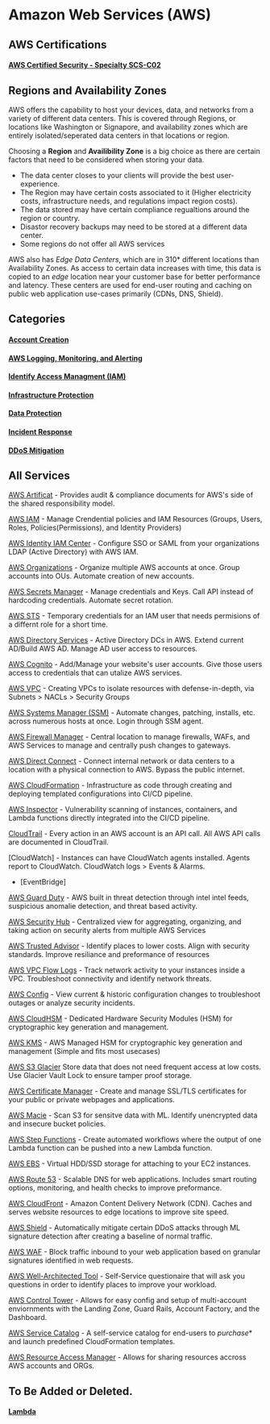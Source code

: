 # Amazon Web Services (AWS)

## AWS Certifications

#### [AWS Certified Security - Specialty SCS-C02](https://github.com/NetSecQuin/Quintessence/blob/main/Blue%20Pages/Cloud%20Security/AWS%20Pages/AWS%20Certified%20Security%20-%20Specialty%20SCS-C02.md)

## Regions and Availability Zones

AWS offers the capability to host your devices, data, and networks from a variety of different data centers. This is covered through Regions, or locations like Washington or Signapore, and availability zones which are entirely isolated/seperated data centers in that locations or region. 

Choosing a **Region** and **Availibility Zone** is a big choice as there are certain factors that need to be considered when storing your data.
- The data center closes to your clients will provide the best user-experience.
- The Region may have certain costs associated to it (Higher electricity costs, infrastructure needs, and regulations impact region costs).
- The data stored may have certain compliance regualtions around the region or country.
- Disastor recovery backups may need to be stored at a different data center.
- Some regions do not offer all AWS services

AWS also has *Edge Data Centers*, which are in 310* different locations than Availability Zones. As access to certain data increases with time, this data is copied to an *edge* location near your customer base for better performance and latency. These centers are used for end-user routing and caching on public web application use-cases primarily (CDNs, DNS, Shield). 

## Categories

#### [Account Creation](https://github.com/NetSecQuin/Quintessence/blob/main/Blue%20Pages/Cloud%20Security/AWS%20Pages/AWS%20Account%20Creation.md)

#### [AWS Logging, Monitoring, and Alerting](https://github.com/NetSecQuin/Quintessence/blob/main/Blue%20Pages/Cloud%20Security/AWS%20Pages/AWS%20Logging%2C%20Monitoring%2C%20and%20Alerting.md)

#### [Identify Access Managment (IAM)](https://github.com/NetSecQuin/Quintessence/blob/main/Blue%20Pages/Cloud%20Security/AWS%20Pages/Identity%20&%20Access%20Management%20(IAM).md)

#### [Infrastructure Protection](https://github.com/NetSecQuin/Quintessence/blob/main/Blue%20Pages/Cloud%20Security/AWS%20Pages/AWS%20Infrastructure%20Protection.md)

#### [Data Protection](https://github.com/NetSecQuin/Quintessence/blob/main/Blue%20Pages/Cloud%20Security/AWS%20Pages/AWS%20Data%20Protection.md)

#### [Incident Response](https://github.com/NetSecQuin/Quintessence/blob/main/Blue%20Pages/Cloud%20Security/AWS%20Pages/AWS%20Incident%20Response.md)

#### [DDoS Mitigation](https://github.com/NetSecQuin/Quintessence/blob/main/Blue%20Pages/Cloud%20Security/AWS%20Pages/AWS%20DDoS%20Mitigation.md)

## All Services

[AWS Artificat](https://github.com/NetSecQuin/Quintessence/tree/main/Blue%20Pages/Cloud%20Security/AWS%20Services) - Provides audit & compliance documents for AWS's side of the shared responsibility model.

[AWS IAM](https://github.com/NetSecQuin/Quintessence/blob/main/Blue%20Pages/Cloud%20Security/AWS%20Services/AWS%20IAM.md) - Manage Crendential policies and IAM Resources (Groups, Users, Roles, Policies(Permissions), and Identity Providers)

[AWS Identity IAM Center](https://github.com/NetSecQuin/Quintessence/blob/main/Blue%20Pages/Cloud%20Security/AWS%20Services/AWS%20Identity%20IAM%20Center.md) - Configure SSO or SAML from your organizations LDAP (Active Directory) with AWS IAM. 

[AWS Organizations](https://github.com/NetSecQuin/Quintessence/blob/main/Blue%20Pages/Cloud%20Security/AWS%20Services/AWS%20Organizations.md) - Organize multiple AWS accounts at once. Group accounts into OUs. Automate creation of new accounts.

[AWS Secrets Manager](https://github.com/NetSecQuin/Quintessence/blob/main/Blue%20Pages/Cloud%20Security/AWS%20Services/AWS%20Secrets%20Manager.md) - Manage credentials and Keys. Call API instead of hardcoding credentials. Automate secret rotation.  

[AWS STS](https://github.com/NetSecQuin/Quintessence/blob/main/Blue%20Pages/Cloud%20Security/AWS%20Services/AWS%20STS.md) - Temporary credentials for an IAM user that needs permisions of a differnt role for a short time.

[AWS Directory Services](https://github.com/NetSecQuin/Quintessence/blob/main/Blue%20Pages/Cloud%20Security/AWS%20Services/AWS%20Directory%20Services.md) - Active Directory DCs in AWS. Extend current AD/Build AWS AD. Manage AD user access to resources. 

[AWS Cognito](https://github.com/NetSecQuin/Quintessence/blob/main/Blue%20Pages/Cloud%20Security/AWS%20Services/AWS%20Cognito.md) - Add/Manage your website's user accounts. Give those users access to credentials that can utalize AWS services. 

[AWS VPC](https://github.com/NetSecQuin/Quintessence/blob/main/Blue%20Pages/Cloud%20Security/AWS%20Services/AWS%20VPC.md) - Creating VPCs to isolate resources with defense-in-depth, via Subnets > NACLs > Security Groups

[AWS Systems Manager (SSM)](https://github.com/NetSecQuin/Quintessence/blob/main/Blue%20Pages/Cloud%20Security/AWS%20Services/AWS%20Systems%20Manager.md) - Automate changes, patching, installs, etc. across numerous hosts at once. Login through SSM agent.

[AWS Firewall Manager](https://github.com/NetSecQuin/Quintessence/blob/main/Blue%20Pages/Cloud%20Security/AWS%20Services/AWS%20Firewall%20Manager.md) - Central location to manage firewalls, WAFs, and AWS Services to manage and centrally push changes to gateways. 

[AWS Direct Connect](https://github.com/NetSecQuin/Quintessence/blob/main/Blue%20Pages/Cloud%20Security/AWS%20Services/AWS%20Direct%20Connect.md) - Connect internal network or data centers to a location with a physical connection to AWS. Bypass the public internet. 

[AWS CloudFormation](https://github.com/NetSecQuin/Quintessence/blob/main/Blue%20Pages/Cloud%20Security/AWS%20Services/AWS%20CloudFormation.md) - Infrastructure as code through creating and deploying templated configurations into CI/CD pipeline. 

[AWS Inspector](https://github.com/NetSecQuin/Quintessence/blob/main/Blue%20Pages/Cloud%20Security/AWS%20Services/AWS%20Inspector.md) - Vulnerability scanning of instances, containers, and Lambda functions directly integrated into the CI/CD pipeline. 


[CloudTrail](https://github.com/NetSecQuin/Quintessence/blob/main/Blue%20Pages/Cloud%20Security/AWS%20Services/AWS%20CloudTrail.md) - Every action in an AWS account is an API call. All AWS API calls are documented in CloudTrail. 

[CloudWatch] - Instances can have CloudWatch agents installed. Agents report to CloudWatch. CloudWatch logs > Events & Alarms. 

- [EventBridge]

[AWS Guard Duty](https://github.com/NetSecQuin/Quintessence/blob/main/Blue%20Pages/Cloud%20Security/AWS%20Services/AWS%20Guard%20Duty.md) - AWS built in threat detection through intel intel feeds, suspicious anomalie detection, and threat based activity. 

[AWS Security Hub](https://github.com/NetSecQuin/Quintessence/blob/main/Blue%20Pages/Cloud%20Security/AWS%20Services/AWS%20Security%20Hub.md) - Centralized view for aggregating, organizing, and taking action on security alerts from multiple AWS Services 

[AWS Trusted Advisor](https://github.com/NetSecQuin/Quintessence/blob/main/Blue%20Pages/Cloud%20Security/AWS%20Services/AWS%20Trusted%20Advisor.md) - Identify places to lower costs. Align with security standards. Improve resiliance and preformance of resources

[AWS VPC Flow Logs](https://github.com/NetSecQuin/Quintessence/blob/main/Blue%20Pages/Cloud%20Security/AWS%20Services/AWS%20VPC%20Flow%20Logs.md) - Track network activity to your instances inside a VPC. Troubleshoot connectivity and identify network threats. 

[AWS Config](https://github.com/NetSecQuin/Quintessence/blob/main/Blue%20Pages/Cloud%20Security/AWS%20Services/AWS%20Config.md) - View current & historic configuration changes to troubleshoot outages or analyze security incidents. 

[AWS CloudHSM](https://github.com/NetSecQuin/Quintessence/blob/main/Blue%20Pages/Cloud%20Security/AWS%20Services/AWS%20CloudHSM.md) - Dedicated Hardware Security Modules (HSM) for cryptographic key generation and management.

[AWS KMS](https://github.com/NetSecQuin/Quintessence/blob/main/Blue%20Pages/Cloud%20Security/AWS%20Services/AWS%20KMS.md) - AWS Managed HSM for cryptographic key generation and management (Simple and fits most usecases) 

[AWS S3 Glacier](https://github.com/NetSecQuin/Quintessence/blob/main/Blue%20Pages/Cloud%20Security/AWS%20Services/AWS%20S3%20Glacier.md) Store data that does not need frequent access at low costs. Use Glacier Vault Lock to ensure tamper proof storage. 

[AWS Certificate Manager](https://github.com/NetSecQuin/Quintessence/blob/main/Blue%20Pages/Cloud%20Security/AWS%20Services/AWS%20Certificate%20Manager.md) - Create and manage SSL/TLS certificates for your public or private webpages and applications.

[AWS Macie](https://github.com/NetSecQuin/Quintessence/blob/main/Blue%20Pages/Cloud%20Security/AWS%20Services/AWS%20Macie.md) - Scan S3 for sensitve data with ML. Identify unencrypted data and insecure bucket policies. 

[AWS Step Functions](https://github.com/NetSecQuin/Quintessence/blob/main/Blue%20Pages/Cloud%20Security/AWS%20Services/AWS%20Step%20Functions.md) - Create automated workflows where the output of one Lambda function can be pushed into a new Lambda function. 

[AWS EBS](https://github.com/NetSecQuin/Quintessence/blob/main/Blue%20Pages/Cloud%20Security/AWS%20Services/AWS%20EBS.md) -  Virtual HDD/SSD storage for attaching to your EC2 instances. 

[AWS Route 53](https://github.com/NetSecQuin/Quintessence/blob/main/Blue%20Pages/Cloud%20Security/AWS%20Services/AWS%20Route%2053.md) - Scalable DNS for web applications. Includes smart routing options, monitoring, and health checks to improve preformance. 

[AWS CloudFront](https://github.com/NetSecQuin/Quintessence/blob/main/Blue%20Pages/Cloud%20Security/AWS%20Services/AWS%20CloudFront.md) - Amazon Content Delivery Network (CDN). Caches and serves website resources to edge locations to improve site speed. 

[AWS Shield](https://github.com/NetSecQuin/Quintessence/blob/main/Blue%20Pages/Cloud%20Security/AWS%20Services/AWS%20Shield.md) - Automatically mitigate certain DDoS attacks through ML signature detection after creating a baseline of normal traffic.

[AWS WAF](https://github.com/NetSecQuin/Quintessence/blob/main/Blue%20Pages/Cloud%20Security/AWS%20Services/AWS%20WAF.md) - Block traffic inbound to your web application based on granular signatures identified in web requests.

[AWS Well-Architected Tool](https://github.com/NetSecQuin/Quintessence/blob/main/Blue%20Pages/Cloud%20Security/AWS%20Services/AWS%20Well-Architected%20Tool.md) - Self-Service questionaire that will ask you questions in order to identify places to improve your workload. 

[AWS Control Tower](https://github.com/NetSecQuin/Quintessence/blob/main/Blue%20Pages/Cloud%20Security/AWS%20Services/AWS%20Control%20Tower.md) - Allows for easy config and setup of multi-account enviornments with the Landing Zone, Guard Rails, Account Factory, and the Dashboard. 

[AWS Service Catalog](https://github.com/NetSecQuin/Quintessence/blob/main/Blue%20Pages/Cloud%20Security/AWS%20Services/AWS%20Service%20Catalog.md) - A self-service catalog for end-users to *purchase** and launch predefined CloudFormation templates. 

[AWS Resource Access Manager](https://github.com/NetSecQuin/Quintessence/blob/main/Blue%20Pages/Cloud%20Security/AWS%20Services/AWS%20Resource%20Access%20Manager%20(RAM).md) - Allows for sharing resources accross AWS accounts and ORGs. 

## To Be Added or Deleted. 

#### [Lambda]()

